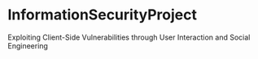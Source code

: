 # InformationSecurityProject
Exploiting Client-Side Vulnerabilities through User Interaction and Social Engineering
